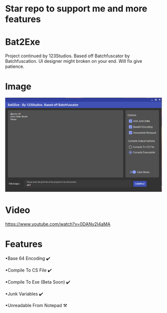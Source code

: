 # Star repo to support me and more features
# Bat2Exe
Project continued by 123Studios. Based off Batchfuscator by Batchfuscation. UI designer might broken on your end. Will fix give patience.

# Image
![alt text](https://github.com/123Studios/bat2exe/blob/main/main.png?raw=true)
# Video
https://www.youtube.com/watch?v=0DANy2I4aMA
# Features
<p>•Base 64 Encoding ✔️</p>
<p>•Compile To CS File ✔️</p>
<p>•Compile To Exe (Beta Soon) ✔️</p>
<p>•Junk Variables ✔️</p>
<p>•Unreadable From Notepad ⚒️</p>
